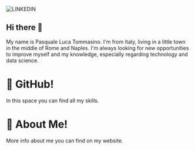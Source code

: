 ![LINKEDIN](https://user-images.githubusercontent.com/123829470/230311208-be8e047d-ebfd-4f3e-a36d-6a999b22d874.png)

## Hi there 👋

My name is Pasquale Luca Tommasino. I'm from Italy, living in a little town in the middle of Rome and Naples. I'm always looking for new opportunities to improve myself and my knowledge, especially regarding technology and data science.

# :rocket: GitHub! 

In this space you can find all my skills. 

# :dart: About Me!

More info about me you can find on my website.
